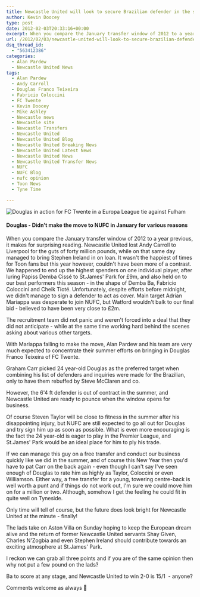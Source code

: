 ```yaml
---
title: Newcastle United will look to secure Brazilian defender in the summer
author: Kevin Doocey
type: post
date: 2012-02-03T20:33:16+00:00
excerpt: When you compare the January transfer window of 2012 to a year previous, it makes for surprising reading. Newcastle United lost Andy Carroll to Liverpool for the guts of forty..
url: /2012/02/03/newcastle-united-will-look-to-secure-brazilian-defender-in-the-summer/
dsq_thread_id:
  - "563412386"
categories:
  - Alan Pardew
  - Newcastle United News
tags:
  - Alan Pardew
  - Andy Carroll
  - Douglas Franco Teixeira
  - Fabricio Coloccini
  - FC Twente
  - Kevin Doocey
  - Mike Ashley
  - Newcastle news
  - Newcastle site
  - Newcastle Transfers
  - Newcastle United
  - Newcastle United Blog
  - Newcastle United Breaking News
  - Newcastle United Latest News
  - Newcastle United News
  - Newcastle United Transfer News
  - NUFC
  - NUFC Blog
  - nufc opinion
  - Toon News
  - Tyne Time

---
```

![Douglas in action for FC Twente in a Europa League tie against Fulham](https://www.tynetime.com/wp-content/uploads/2012/02/Douglas-FC-Twente.jpg "Douglas-FC-Twente")

#### Douglas - Didn't make the move to NUFC in January for various reasons

When you compare the January transfer window of 2012 to a year previous, it makes for surprising reading. Newcastle United lost Andy Carroll to Liverpool for the guts of forty million pounds, while on that same day managed to bring Stephen Ireland in on loan. It wasn't the happiest of times for Toon fans but this year however, couldn't have been more of a contrast. We happened to end up the highest  spenders on one individual player, after luring Papiss Demba Cissé to St.James' Park for £9m, and also held on to our best performers this season - in the shape of Demba Ba, Fabricio Coloccini and Cheik Tioté. Unfortunately, despite efforts before midnight, we didn't manage to sign a defender to act as cover. Main target Adrian Mariappa was desperate to join NUFC, but Watford wouldn't balk to our final bid - believed to have been very close to £2m.

The recruitment team did not panic and weren't forced into a deal that they did not anticipate - while at the same time working hard behind the scenes asking about various other targets.

With Mariappa failing to make the move, Alan Pardew and his team are very much expected to concentrate their summer efforts on bringing in Douglas Franco Teixeira of FC Twente.

Graham Carr picked 24 year-old Douglas as the preferred target when combining his list of defenders and inquiries were made for the Brazilian, only to have them rebuffed by Steve McClaren and co.

However, the 6'4 ft defender is out of contract in the summer, and Newcastle United are ready to pounce when the window opens for business.

Of course Steven Taylor will be close to fitness in the summer after his disappointing injury, but NUFC are still expected to go all out for Douglas and try sign him up as soon as possible. What is even more encouraging is the fact the 24 year-old is eager to play in the Premier League, and St.James' Park would be an ideal place for him to ply his trade.

If we can manage this guy on a free transfer and conduct our business quickly like we did in the summer, and of course this New Year then you'd have to pat Carr on the back again - even though I can't say I've seen enough of Douglas to rate him as highly as Taylor, Coloccini or even Williamson. Either way, a free transfer for a young, towering centre-back is well worth a punt and if things do not work out, I'm sure we could move him on for a million or two. Although, somehow I get the feeling he could fit in quite well on Tyneside.

Only time will tell of course, but the future does look bright for Newcastle United at the minute - finally!

The lads take on Aston Villa on Sunday hoping to keep the European dream alive and the return of former Newcastle United servants Shay Given, Charles N'Zogbia and even Stephen Ireland should contribute towards an exciting atmosphere at St.James' Park.

I reckon we can grab all three points and if you are of the same opinion then why not put a few pound on the lads?

Ba to score at any stage, and Newcastle United to win 2-0 is 15/1  - anyone?

Comments welcome as always 🙂
